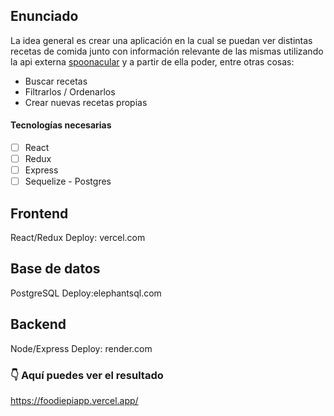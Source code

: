 ## Enunciado

La idea general es crear una aplicación en la cual se puedan ver distintas recetas de comida junto con información relevante de las mismas utilizando la api externa [spoonacular](https://spoonacular.com/food-api) y a partir de ella poder, entre otras cosas:

- Buscar recetas
- Filtrarlos / Ordenarlos
- Crear nuevas recetas propias

#### Tecnologías necesarias

- [ ] React
- [ ] Redux
- [ ] Express
- [ ] Sequelize - Postgres

## Frontend
React/Redux 
Deploy: vercel.com

## Base de datos
PostgreSQL
Deploy:elephantsql.com

## Backend
Node/Express
Deploy: render.com

### 👇 Aquí puedes ver el resultado 
https://foodiepiapp.vercel.app/
